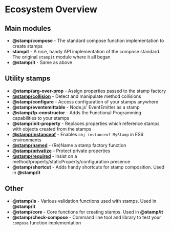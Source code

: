# Ecosystem Overview

## Main modules

* **@stamp/compose** - The standard compose function implementation to create stamps
* **stampit** - A nice, handy API implementation of the compose standard. The original `stampit` module where it all began
* **@stamp/it** - Same as above

## Utility stamps

* **@stamp/arg-over-prop** - Assign properties passed to the stamp factory
* [**@stamp/collision**](https://github.com/stampit-org/docs/tree/cb1b11dcef3e3b0b3aa5212adcf9047a2f882b06/stampcollision.md) - Detect and manipulate method collisions
* **@stamp/configure** - Access configuration of your stamps anywhere
* **@stamp/eventemittable** - Node.js' EventEmitter as a stamp
* **@stamp/fp-constructor** - Adds the Functional Programming capabilities to your stamps
* **@stamp/init-property** - Replaces properties which reference stamps with objects created from the stamps
* [**@stamp/instanceof**](https://github.com/stampit-org/docs/tree/cb1b11dcef3e3b0b3aa5212adcf9047a2f882b06/stampinstanceof.md) - Enables `obj instanceof MyStamp` in ES6 environments
* [**@stamp/named**](https://github.com/stampit-org/docs/tree/cb1b11dcef3e3b0b3aa5212adcf9047a2f882b06/stampnamed.md) - \(Re\)Name a stamp factory function
* [**@stamp/privatize**](https://github.com/stampit-org/docs/tree/cb1b11dcef3e3b0b3aa5212adcf9047a2f882b06/stampprivatize.md) - Protect private properties
* [**@stamp/required**](https://github.com/stampit-org/docs/tree/cb1b11dcef3e3b0b3aa5212adcf9047a2f882b06/stamprequired.md) - Insist on a method/property/staticProperty/configuration presence
* **@stamp/shortcut** - Adds handy shortcuts for stamp composition. Used in **@stamp/it**

## Other

* **@stamp/is** - Various validation functions used with stamps. Used in **@stamp/it**
* **@stamp/core** - Core functions for creating stamps. Used in **@stamp/it**
* **@stamp/check-compose** - Command line tool and library to test your `compose` function implementation

